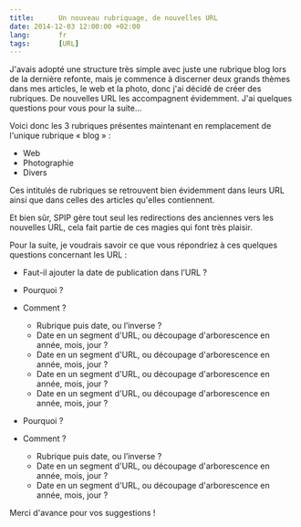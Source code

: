 ```yaml
---
title:      Un nouveau rubriquage, de nouvelles URL
date: 2014-12-03 12:00:00 +02:00
lang:       fr
tags:       [URL]
---
```


J'avais adopté une structure très simple avec juste une rubrique blog lors de la dernière refonte, mais je commence à discerner deux grands thèmes dans mes articles, le web et la photo, donc j'ai décidé de créer des rubriques. De nouvelles URL les accompagnent évidemment. J'ai quelques questions pour vous pour la suite…

Voici donc les 3 rubriques présentes maintenant en remplacement de l'unique rubrique « blog » :

- Web
- Photographie
- Divers

Ces intitulés de rubriques se retrouvent bien évidemment dans leurs URL ainsi que dans celles des articles qu'elles contiennent.

Et bien sûr, SPIP gère tout seul les redirections des anciennes vers les nouvelles URL, cela fait partie de ces magies qui font très plaisir.

Pour la suite, je voudrais savoir ce que vous répondriez à ces quelques questions concernant les URL :

- Faut-il ajouter la date de publication dans l’URL ?
- Pourquoi ?
- Comment  ?
    - Rubrique puis date, ou l’inverse ?
    - Date en un segment d'URL, ou découpage d'arborescence en année, mois, jour ?
    - Date en un segment d'URL, ou découpage d'arborescence en année, mois, jour ?
    - Date en un segment d'URL, ou découpage d'arborescence en année, mois, jour ?
    - Date en un segment d'URL, ou découpage d'arborescence en année, mois, jour ?

- Pourquoi ?
- Comment  ?
    - Rubrique puis date, ou l’inverse ?
    - Date en un segment d'URL, ou découpage d'arborescence en année, mois, jour ?
    - Date en un segment d'URL, ou découpage d'arborescence en année, mois, jour ?

Merci d'avance pour vos suggestions !


